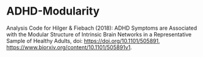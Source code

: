 # ADHD-Modularity
Analysis Code for Hilger &amp; Fiebach (2018): ADHD Symptoms are Associated with the Modular Structure of Intrinsic Brain Networks in a Representative Sample of Healthy Adults, doi: https://doi.org/10.1101/505891, https://www.biorxiv.org/content/10.1101/505891v1. 
